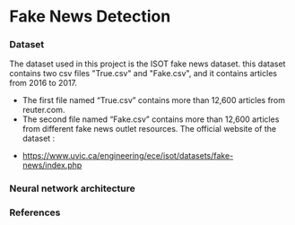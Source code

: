 # Fake News Detection
### Dataset
The dataset used in this project is the ISOT fake news dataset. this dataset contains two  csv files "True.csv" and "Fake.csv", and it contains articles from 2016 to 2017.
* The first file named “True.csv” contains more than 12,600 articles from reuter.com.
* The second file named “Fake.csv” contains more than 12,600 articles from different fake news outlet resources.
The official website of the dataset :
- https://www.uvic.ca/engineering/ece/isot/datasets/fake-news/index.php

### Neural network architecture



### References